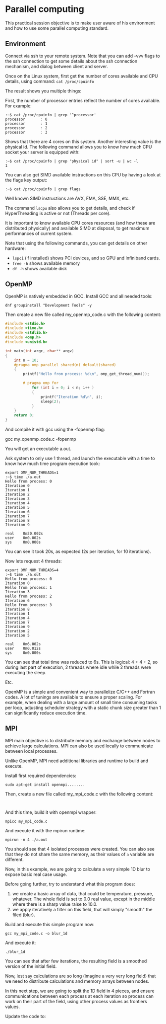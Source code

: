 # Parallel computing

This practical session objective is to make user aware of his environment and how to use some parallel computing standard.

## Environment

Connect via ssh to your remote system. Note that you can add -vvv flags to the ssh connection to get some details about the ssh connection mechanism, and dialog between client and server.

Once on the Linux system, first get the number of cores available and CPU details, using command: `cat /proc/cpuinfo`

The result shows you multiple things:

First, the number of processor entries reflect the number of cores available.
For example:

```
:~$ cat /proc/cpuinfo | grep '^processor'
processor       : 0
processor       : 1
processor       : 2
processor       : 3
```

Shows that there are 4 cores on this system.
Another interesting value is the physical id. The following command allows you to know how much CPU socket your server is equipped with:

```
:~$ cat /proc/cpuinfo | grep "physical id" | sort -u | wc -l
1
```

You can also get SIMD available instructions on this CPU by having a look at the flags key output:

```
:~$ cat /proc/cpuinfo | grep flags
```

Well known SIMD instructions are AVX, FMA, SSE, MMX, etc.

The command `lscpu` also allows you to get details, and check if HyperThreading is active or not (Threads per core).

It is important to know available CPU cores resources (and how these are distributed physically) and available SIMD at disposal, to get maximum performances of current system.

Note that using the following commands, you can get details on other hardware:

* `lspci` (if installed) shows PCI devices, and so GPU and Infiniband cards.
* `free -h` shows available memory
* `df -h` shows available disk

## OpenMP

OpenMP is natively embedded in GCC. Install GCC and all needed tools:

```
dnf groupinstall "Development Tools" -y
```

Then create a new file called my_openmp_code.c with the following content:

```C
#include <stdio.h>
#include <time.h>
#include <stdlib.h>
#include <omp.h>
#include <unistd.h>

int main(int argc, char** argv)
{
    int n = 10;
    #pragma omp parallel shared(n) default(shared)
    {
        printf("Hello from process: %d\n", omp_get_thread_num());

        # pragma omp for
            for (int i = 0; i < n; i++ )
            {
                printf("Iteration %d\n", i);
                sleep(2);
            }
    }
    return 0;
}
```

And compile it with gcc using the -fopenmp flag:

gcc my_openmp_code.c -fopenmp

You will get an executable a.out.

Ask system to only use 1 thread, and launch the executable with a time to know how much time program execution took:

```
export OMP_NUM_THREADS=1
:~$ time ./a.out
Hello from process: 0
Iteration 0
Iteration 1
Iteration 2
Iteration 3
Iteration 4
Iteration 5
Iteration 6
Iteration 7
Iteration 8
Iteration 9

real    0m20.002s
user    0m0.002s
sys     0m0.000s
```

You can see it took 20s, as expected (2s per iteration, for 10 iterations).

Now lets request 4 threads:

```
export OMP_NUM_THREADS=4
:~$ time ./a.out
Hello from process: 0
Iteration 0
Hello from process: 1
Iteration 3
Hello from process: 2
Iteration 6
Hello from process: 3
Iteration 8
Iteration 1
Iteration 4
Iteration 7
Iteration 9
Iteration 2
Iteration 5

real    0m6.002s
user    0m0.012s
sys     0m0.000s
```

You can see that total time was reduced to 6s. This is logical: 4 + 4 + 2, so during last part of execution, 2 threads where idle while 2 threads were executing the sleep.

Etc.

OpenMP is a simple and convenient way to parallelize C/C++ and Fortran codes.
A lot of tunings are available to ensure a proper scaling. For example, when dealing with a large amount of small time consuming tasks per loop, adjusting scheduler strategy with a static chunk size greater than 1 can significantly reduce execution time.

## MPI

MPI main objective is to distribute memory and exchange between nodes to achieve large calculations.
MPI can also be used locally to communicate between local processes.

Unlike OpenMP, MPI need additional libraries and runtime to build and execute.

Install first required dependencies:

```
sudo apt-get install openmpi........
```

Then, create a new file called my_mpi_code.c with the following content:


```


```


And this time, build it with openmpi wrapper:

```
mpicc my_mpi_code.c
```

And execute it with the mpirun runtime:

```
mpirun -n 4 ./a.out
```

You should see that 4 isolated processes were created. You can also see that they do not share the same memory, as their values of `a` variable are different.

Now, in this example, we are going to calculate a very simple 1D blur to expose basic real case usage.


Before going further, try to understand what this program does:

1. we create a basic array of data, that could be temperature, pressure, whatever. The whole field is set to 0.0 real value, except in the middle where there is a sharp value raise to 10.0.
2. we apply iteratively a filter on this field, that will simply "smooth" the filed (blur).

Build and execute this simple program now:

```
gcc my_mpi_code.c -o blur_1d
```

And execute it:

```
./blur_1d
```

You can see that after few iterations, the resulting field is a smoothed version of the initial field.

Now, lest say calculations are so long (imagine a very very long field) that we need to distribute calculations and memory arrays between nodes.

In this next step, we are going to split the 1D field in 4 pieces, and ensure communications between each process at each iteration so process can work on their part of the field, using other process values as frontiers values.

Update the code to:

```

```
